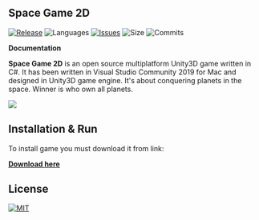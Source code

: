 ## Space Game 2D

[![Release](https://img.shields.io/github/release/markub3327/Space-Game-2D.svg)](https://github.com/marhor3327/Space-Game/releases)
![Languages](https://img.shields.io/github/languages/count/markub3327/Space-Game-2D)
[![Issues](https://img.shields.io/github/issues/markub3327/Space-Game-2D.svg)](https://github.com/markub3327/Space-Game-2D/issues)
![Size](https://img.shields.io/github/repo-size/markub3327/Space-Game-2D.svg)
![Commits](https://img.shields.io/github/commit-activity/w/markub3327/Space-Game-2D.svg)

**Documentation**

  **Space Game 2D** is an open source multiplatform Unity3D game written in C#.
It has been written in Visual Studio Community 2019 for Mac and designed in Unity3D game engine. It's about conquering planets in the space. Winner is who own all planets.

![](ship-game-2d.gif)

## Installation & Run

To install game you must download it from link:

**[Download here](https://github.com/markub3327/Space-Game-2D/releases)**

## License

[![MIT](https://img.shields.io/github/license/markub3327/Space-Game-2D.svg)](LICENSE)
